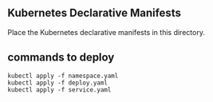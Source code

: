 ## Kubernetes Declarative Manifests 

Place the Kubernetes declarative manifests in this directory.

## commands to deploy 

    kubectl apply -f namespace.yaml
    kubectl apply -f deploy.yaml
    kubectl apply -f service.yaml

